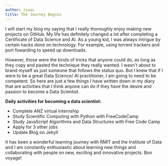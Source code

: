 ```yaml
---
author: isaac
title: The Journey Begins
---
```


I will start my blog my saying that I really thoroughly enjoy making new projects on GitHub. My life has definitely
changed a lot after completing a Certificate of Data Science and AI. As a young kid, I was always intrigue by certain
hacks done on technology. For example, using torrent trackers and port fowarding to speed up downloads.

However, those were the kinds of tricks that anyone could do, as long as they copy and pasted the technique they really
wanted. I wasn't about to brand myself as just someone that follows the status quo. But I knew that if I were to be a
great Data Science/ AI practitioner, I am going to need to be competent. So here are just a few things I have written
down in my diary that are activities that I think anyone can do if they have the desire and passion to become a Data
Scientist.

**Daily activities for becoming a data scientist:**

- Complete ANZ virtual internship
- Study Scientific Computing with Python with FreeCodeCamp
- Study JavaScript Algorithms and Data Structures with Free Code Camp
- Apply for 3 other jobs
- Update Blog on Jekyll

It has been a wonderful learning journey with RMIT and the Institute of Data and I am constantly enthusiastic
about learning new things and collaborating with people on new, exciting and innovative
projects. Bon voyage!
